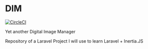 # DIM

[![CircleCI](https://dl.circleci.com/status-badge/img/gh/Pol52/DIM/tree/main.svg?style=svg)](https://dl.circleci.com/status-badge/redirect/gh/Pol52/DIM/tree/main)

Yet another Digital Image Manager

Repository of a Laravel Project I will use to learn Laravel + Inertia.JS

